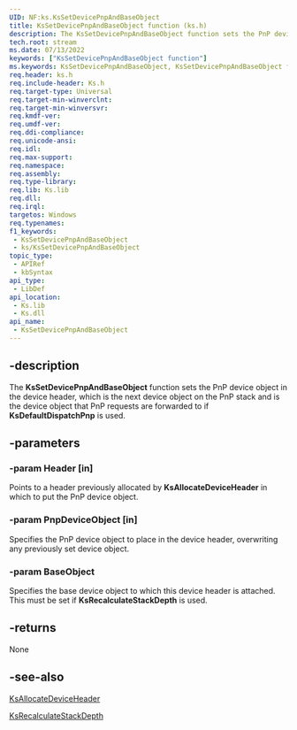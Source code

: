 ```yaml
---
UID: NF:ks.KsSetDevicePnpAndBaseObject
title: KsSetDevicePnpAndBaseObject function (ks.h)
description: The KsSetDevicePnpAndBaseObject function sets the PnP device object in the device header, which is the next device object on the PnP stack and is the device object that PnP requests are forwarded to if KsDefaultDispatchPnp is used.
tech.root: stream
ms.date: 07/13/2022
keywords: ["KsSetDevicePnpAndBaseObject function"]
ms.keywords: KsSetDevicePnpAndBaseObject, KsSetDevicePnpAndBaseObject function [Streaming Media Devices], ks/KsSetDevicePnpAndBaseObject, ksfunc_eff06a34-a458-4426-972c-6a0fbf0f7846.xml, stream.kssetdevicepnpandbaseobject
req.header: ks.h
req.include-header: Ks.h
req.target-type: Universal
req.target-min-winverclnt: 
req.target-min-winversvr: 
req.kmdf-ver: 
req.umdf-ver: 
req.ddi-compliance: 
req.unicode-ansi: 
req.idl: 
req.max-support: 
req.namespace: 
req.assembly: 
req.type-library: 
req.lib: Ks.lib
req.dll: 
req.irql: 
targetos: Windows
req.typenames: 
f1_keywords:
 - KsSetDevicePnpAndBaseObject
 - ks/KsSetDevicePnpAndBaseObject
topic_type:
 - APIRef
 - kbSyntax
api_type:
 - LibDef
api_location:
 - Ks.lib
 - Ks.dll
api_name:
 - KsSetDevicePnpAndBaseObject
---
```


## -description

The **KsSetDevicePnpAndBaseObject** function sets the PnP device object in the device header, which is the next device object on the PnP stack and is the device object that PnP requests are forwarded to if **KsDefaultDispatchPnp** is used.

## -parameters

### -param Header [in]

Points to a header previously allocated by **KsAllocateDeviceHeader** in which to put the PnP device object.

### -param PnpDeviceObject [in]

Specifies the PnP device object to place in the device header, overwriting any previously set device object.

### -param BaseObject

Specifies the base device object to which this device header is attached. This must be set if **KsRecalculateStackDepth** is used.

## -returns

None

## -see-also

[KsAllocateDeviceHeader](./nf-ks-ksallocatedeviceheader.md)

[KsRecalculateStackDepth](./nf-ks-ksrecalculatestackdepth.md)